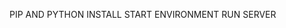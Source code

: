 PIP AND PYTHON INSTALL <!-- npm i -g pip or chocolate install pip -->
START ENVIRONMENT <!-- .\venv\Scripts\activate -->
RUN SERVER <!-- streamlit run main.py --server.headless true -->